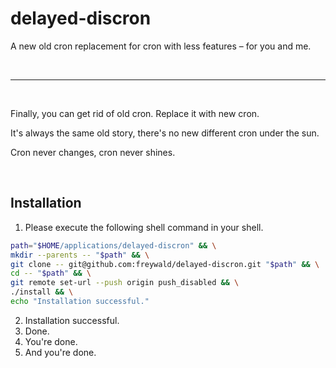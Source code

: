 # delayed-discron

A new old cron replacement for cron with less features – for you and me.

<br/>
<hr>
<br/>

Finally, you can get rid of old cron. Replace it with new cron.

It's always the same old story, there's no new different cron under the sun.

Cron never changes, cron never shines.

<br/>

## Installation

1. Please execute the following shell command in your shell.
```bash
path="$HOME/applications/delayed-discron" && \
mkdir --parents -- "$path" && \
git clone -- git@github.com:freywald/delayed-discron.git "$path" && \
cd -- "$path" && \
git remote set-url --push origin push_disabled && \
./install && \
echo "Installation successful."
```
2. Installation successful.
3. Done.
4. You're done.
5. And you're done.
